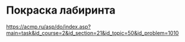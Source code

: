 # Покраска лабиринта

<https://acmp.ru/asp/do/index.asp?main=task&id_course=2&id_section=21&id_topic=50&id_problem=1010>
